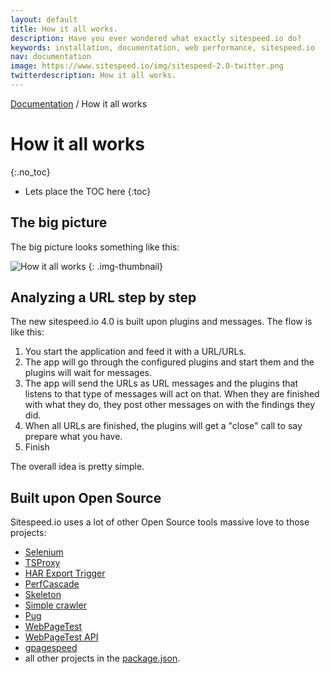 ```yaml
---
layout: default
title: How it all works.
description: Have you ever wondered what exactly sitespeed.io do?
keywords: installation, documentation, web performance, sitespeed.io
nav: documentation
image: https://www.sitespeed.io/img/sitespeed-2.0-twitter.png
twitterdescription: How it all works.
---
```

[Documentation]({{site.baseurl}}/documentation/sitespeed.io/) / How it all works

# How it all works
{:.no_toc}

* Lets place the TOC here
{:toc}

## The big picture
The big picture looks something like this:

![How it all works]({{site.baseurl}}/img/sitespeed-how-it-works.png)
{: .img-thumbnail}

## Analyzing a URL step by step
The new sitespeed.io 4.0 is built upon plugins and messages. The flow is like this:

1. You start the application and feed it with a URL/URLs.
2. The app will go through the configured plugins and start them and the plugins will wait for messages.
3. The app will send the URLs as URL messages and the plugins that listens to that type of messages will act on that. When they are finished with what they do, they post other messages on with the findings they did.
4. When all URLs are finished, the plugins will get a "close" call to say prepare what you have.
5. Finish

The overall idea is pretty simple.

## Built upon Open Source
Sitespeed.io uses a lot of other Open Source tools massive love to those projects:

 * [Selenium](http://www.seleniumhq.org/)
 * [TSProxy](https://github.com/WPO-Foundation/tsproxy)
 * [HAR Export Trigger](https://github.com/firebug/har-export-trigger)
 * [PerfCascade](https://github.com/micmro/PerfCascade)
 * [Skeleton](http://getskeleton.com)
 * [Simple crawler](https://github.com/cgiffard/node-simplecrawler)
 * [Pug](https://www.npmjs.com/package/pug)
 * [WebPageTest](https://www.webpagetest.org)
 * [WebPageTest API](https://github.com/marcelduran/webpagetest-api)
 * [gpagespeed](https://www.npmjs.com/package/gpagespeed)
 * all other projects in the [package.json](https://github.com/sitespeedio/sitespeed.io/blob/master/package.json).
